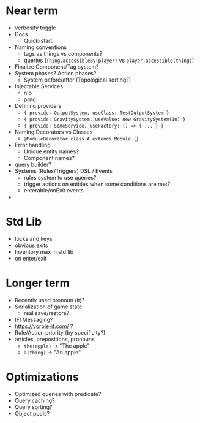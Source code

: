 # Near term

- verbosity toggle
- Docs
  - Quick-start
- Naming conventions
  - tags vs things vs components?
  - queries (`Thing.accessibleBy(player)` vs `player.accessible(thing)`)
- Finalize Component/Tag system?
- System phases? Action phases?
  - System before/after (Topological sorting?)
- Injectable Services
  - nlp
  - prng
- Defining providers
  - `{ provide: OutputSystem, useClass: TestOutputSystem }`
  - `{ provide: GravitySystem, useValue: new GravitySystem(10) }`
  - `{ provide: SomeService, useFactory: () => { ... } }`
- Naming Decorators vs Classes
  - `@ModuleDecorator class A extends Module {}`
- Error handling
  - Unique entity names?
  - Component names?
- query builder?
- Systems (Rules/Triggers) DSL / Events
  - rules system to use queries?
  - trigger actions on entities when some conditions are met?
  - enterable/onExit events
-

# Std Lib

- locks and keys
- obvious exits
- Inventory max in std lib
- on enter/exit

# Longer term

- Recently used pronoun (it)?
- Serialization of game state
  - real save/restore?
- IFI Messaging?
- https://vorple-if.com/ ?
- Rule/Action priority (by specificity?)
- articles, prepositions, pronouns
  - `the(apple)` -> "The apple"
  - `a(thing)` -> "An apple"

# Optimizations

- Optimized queries with predicate?
- Query caching?
- Query sorting?
- Object pools?
